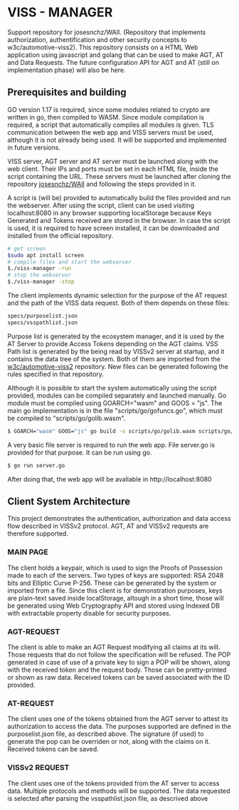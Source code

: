 # VISS - MANAGER
Support repository for josesnchz/WAII. (Repository that implements authorization, authentification and other security concepts to w3c/automotive-viss2).
This repository consists on a HTML Web application using javascript and golang that can be used to make AGT, AT and Data Requests.
The future configuration API for AGT and AT (still on implementation phase) will also be here.

## Prerequisites and building
GO version 1.17 is required, since some modules related to crypto are written in go, then compiled to WASM.
Since module compilation is required, a script that automatically compiles all modules is given.
TLS communication between the web app and VISS servers must be used, although it is not already being used. It will be supported and implemented in future versions.

VISS server, AGT server and AT server must be launched along with the web client. Their IPs and ports must be set in each HTML file, inside the script containing the URL. These servers must be launched after cloning the repository <a href="https://github.com/josesnchz/WAII">josesnchz/WAII</a> and following the steps provided in it.

A script is (will be) provided to automatically build the files provided and run the webserver. After using the script, client can be used visiting localhost:8080 in any browser supporting localStorage because Keys Generated and Tokens received are stored in the browser. In case the script is used, it is required to have screen installed, it can be downloaded and installed from the official repository.
```bash
# get screen
$sudo apt install screen
# compile files and start the webserver
$./viss-manager -run
# stop the webserver
$./viss-manager -stop
```

The client implements dynamic selection for the purpose of the AT request and the path of the VISS data request. Both of them depends on these files:
```bash
specs/purposelist.json
specs/vsspathlist.json
```
Purpose list is generated by the ecosystem manager, and it is used by the AT Server to provide Access Tokens depending on the AGT claims.
VSS Path list is generated by the being read by VISSv2 server at startup, and it contains the data tree of the system.
Both of them are imported from the <a href="https://github.com/w3c/automotive-viss2">w3c/automotive-viss2</a> repository. 
New files can be generated following the rules specified in that repository.

Although it is possible to start the system automatically using the script provided, modules can be compiled separately and launched manually.
Go module must be compiled using GOARCH="wasm" and GOOS = "js". The main go implementation is in the file "scripts/go/gofuncs.go", which must be compiled to "scripts/go/golib.wasm".
```bash
$ GOARCH="wasm" GOOS="js" go build -o scripts/go/golib.wasm scripts/go/gofuncs.go
```
A very basic file server is required to run the web app. File server.go is provided for that purpose. It can be run using go.
```bash
$ go run server.go
```
After doing that, the web app will be avaliable in http://localhost:8080

## Client System Architecture
This project demonstrates the authentication, authorization and data access flow described in VISSv2 protocol.
AGT, AT and VISSv2 requests are therefore supported.
### MAIN PAGE
The client holds a keypair, which is used to sign the Proofs of Possession made to each of the servers.
Two types of keys are supported: RSA 2048 bits and Elliptic Curve P-256. These can be generated by the system or imported from a file.
Since this client is for demonstration purposes, keys are plain-text saved inside localStorage, altough in a short time, those will be generated using Web Cryptography API and stored using Indexed DB with extractable property disable for security purposes.
### AGT-REQUEST
The client is able to make an AGT Request modifying all claims at its will. Those requests that do not follow the specification will be refused.
The POP generated in case of use of a private key to sign a POP will be shown, along with the received token and the request body.
Those can be pretty-printed or shown as raw data.
Received tokens can be saved associated with the ID provided.
### AT-REQUEST
The client uses one of the tokens obtained from the AGT server to attest its authorization to access the data.
The purposes supported are defined in the purposelist.json file, as described above.
The signature (if used) to generate the pop can be overriden or not, along with the claims on it.
Received tokens can be saved.
### VISSv2 REQUEST
The client uses one of the tokens provided from the AT server to access data.
Multiple protocols and methods will be supported.
The data requested is selected after parsing the vsspathlist.json file, as descrived above
